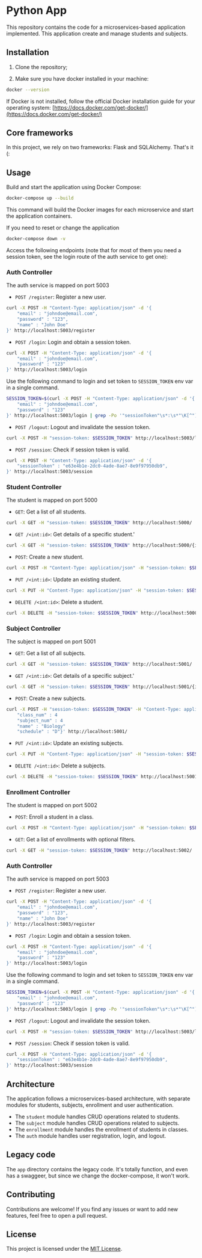# Python App

This repository contains the code for a microservices-based application implemented. This application create and manage students and subjects.

## Installation

1. Clone the repository;

2. Make sure you have docker installed in your machine:

```bash
docker --version
```

If Docker is not installed, follow the official Docker installation guide for your operating system: [https://docs.docker.com/get-docker/](https://docs.docker.com/get-docker/)

## Core frameworks

In this project, we rely on two frameworks: Flask and SQLAlchemy. That's it (:

## Usage

Build and start the application using Docker Compose:

```bash
docker-compose up --build
```

This command will build the Docker images for each microservice and start the application containers.

If you need to reset or change the application

```bash
docker-compose down -v
```

Access the following endpoints (note that for most of them you need a session token, see the login route of the auth service to get one):


### Auth Controller

The auth service is mapped on port 5003

- `POST /register`: Register a new user.

```bash
curl -X POST -H "Content-Type: application/json" -d '{
    "email" : "johndoe@email.com",
    "password" : "123",
    "name" : "John Doe"
}' http://localhost:5003/register
```

- `POST /login`: Login and obtain a session token.

```bash
curl -X POST -H "Content-Type: application/json" -d '{
    "email" : "johndoe@email.com",
    "password" : "123"
}' http://localhost:5003/login
```

Use the following command to login and set token to `SESSION_TOKEN` env var in a single command.
```bash
SESSION_TOKEN=$(curl -X POST -H "Content-Type: application/json" -d '{
    "email" : "johndoe@email.com",
    "password" : "123"
}' http://localhost:5003/login | grep -Po '"sessionToken"\s*:\s*"\K[^"]+')
```

- `POST /logout`: Logout and invalidate the session token.

```bash
curl -X POST -H "session-token: $SESSION_TOKEN" http://localhost:5003/logout
```

- `POST /session`: Check if session token is valid.

```bash
curl -X POST -H "Content-Type: application/json" -d '{
    "sessionToken" : "e63e4b1e-2dc0-4ade-8ae7-8e9f97950db9",
}' http://localhost:5003/session
```

### Student Controller

The student is mapped on port 5000

- `GET`: Get a list of all students.

```bash
curl -X GET -H "session-token: $SESSION_TOKEN" http://localhost:5000/
```

- `GET /<int:id>`: Get details of a specific student.'

```bash
curl -X GET -H "session-token: $SESSION_TOKEN" http://localhost:5000/{id}
```

- `POST`: Create a new student.

```bash
curl -X POST -H "Content-Type: application/json" -H "session-token: $SESSION_TOKEN" -d '{"name": "John Doe", "document": 123456, "address": "123 Street"}' http://localhost:5000/
```

- `PUT /<int:id>`: Update an existing student.

```bash
curl -X PUT -H "Content-Type: application/json" -H "session-token: $SESSION_TOKEN" -d '{"name": "Updated Name", "document": 789012, "address": "456 Avenue"}' http://localhost:5000/{id}
```

- `DELETE /<int:id>`: Delete a student.

```bash
curl -X DELETE -H "session-token: $SESSION_TOKEN" http://localhost:5000/{id}
```

### Subject Controller

The subject is mapped on port 5001

- `GET`: Get a list of all subjects.

```bash
curl -X GET -H "session-token: $SESSION_TOKEN" http://localhost:5001/
```

- `GET /<int:id>`: Get details of a specific subject.'

```bash
curl -X GET -H "session-token: $SESSION_TOKEN" http://localhost:5001/{id}
```

- `POST`: Create a new subjects.

```bash
curl -X POST -H "session-token: $SESSION_TOKEN" -H "Content-Type: application/json" -d '{
    "class_num" : 4
    "subject_num" : 4
    "name" : "Biology"
    "schedule" : "D"}' http://localhost:5001/
```

- `PUT /<int:id>`: Update an existing subjects.

```bash
curl -X PUT -H "Content-Type: application/json" -H "session-token: $SESSION_TOKEN" -d '{"name": "Updated Name", "schedule": "E"}' http://localhost:5001/{id}
```

- `DELETE /<int:id>`: Delete a subjects.

```bash
curl -X DELETE -H "session-token: $SESSION_TOKEN" http://localhost:5001/{id}
```

### Enrollment Controller

The student is mapped on port 5002

- `POST`: Enroll a student in a class.

```bash
curl -X POST -H "Content-Type: application/json" -H "session-token: $SESSION_TOKEN" -d '{"studentId": 1, "subjectNum": 2, "classNum": 2}' http://localhost:5002
```

- `GET`: Get a list of enrollments with optional filters.

```bash
curl -X GET -H "session-token: $SESSION_TOKEN" http://localhost:5002/
```

### Auth Controller

The auth service is mapped on port 5003

- `POST /register`: Register a new user.

```bash
curl -X POST -H "Content-Type: application/json" -d '{
    "email" : "johndoe@email.com",
    "password" : "123",
    "name" : "John Doe"
}' http://localhost:5003/register
```

- `POST /login`: Login and obtain a session token.

```bash
curl -X POST -H "Content-Type: application/json" -d '{
    "email" : "johndoe@email.com",
    "password" : "123"
}' http://localhost:5003/login
```

Use the following command to login and set token to `SESSION_TOKEN` env var in a single command.
```bash
SESSION_TOKEN=$(curl -X POST -H "Content-Type: application/json" -d '{
    "email" : "johndoe@email.com",
    "password" : "123"
}' http://localhost:5003/login | grep -Po '"sessionToken"\s*:\s*"\K[^"]+')
```

- `POST /logout`: Logout and invalidate the session token.

```bash
curl -X POST -H "session-token: $SESSION_TOKEN" http://localhost:5003/logout
```

- `POST /session`: Check if session token is valid.

```bash
curl -X POST -H "Content-Type: application/json" -d '{
    "sessionToken" : "e63e4b1e-2dc0-4ade-8ae7-8e9f97950db9",
}' http://localhost:5003/session
```

## Architecture

The application follows a microservices-based architecture, with separate modules for students, subjects, enrollment and user authentication.

- The `student` module handles CRUD operations related to students.
- The `subject` module handles CRUD operations related to subjects.
- The `enrollment` module handles the enrollment of students in classes.
- The `auth` module handles user registration, login, and logout.

## Legacy code

The `app` directory contains the legacy code. It's totally function, and even has a swaggeer, but since we change the docker-compose, it won't work. 

## Contributing

Contributions are welcome! If you find any issues or want to add new features, feel free to open a pull request.

## License

This project is licensed under the [MIT License](LICENSE).